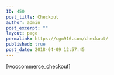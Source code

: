 ```yaml
---
ID: 450
post_title: Checkout
author: admin
post_excerpt: ""
layout: page
permalink: https://cgm916.com/checkout/
published: true
post_date: 2018-04-09 12:57:45
---
```

[woocommerce_checkout]